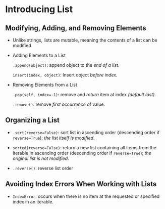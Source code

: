 # Introducing List

## Modifying, Adding, and Removing Elements

- Unlike strings, lists are mutable, meaning the contents of a list can be modified

- Adding Elements to a List

  `.append(object)`: append object to the _end of a list_.

  `insert(index, object)`: Insert object _before index._

- Removing Elements from a List

  `.pop(self, index=-1)`: remove and _return_ item at index _(default last)_.

  `.remove()`: remove _first occurrence_ of value.

## Organizing a List

- `.sort(reverse=False)`: sort list in ascending order (descending order if `reverse=True`); _the list itself is modified_.

- `sorted(reverse=False)`: return a new list containing all items from the iterable in ascending order (descending order if `reverse=True`); _the original list is not modified_.

- `.reverse()`: reverse list order

## Avoiding Index Errors When Working with Lists

- `IndexError`: occurs when there is no item at the requested or specified index in an iterable.
